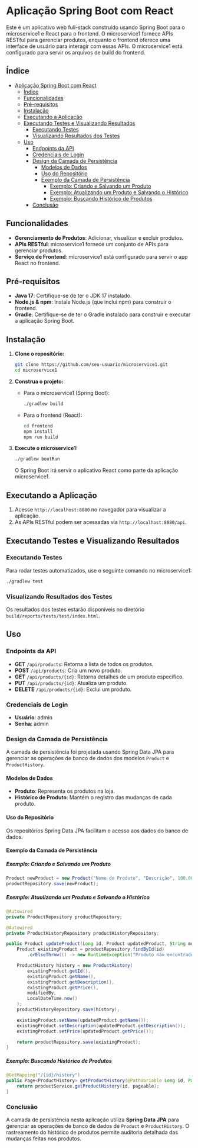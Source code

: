 
# Aplicação Spring Boot com React

Este é um aplicativo web full-stack construído usando Spring Boot para o microservice1 e React para o frontend. O microservice1 fornece APIs RESTful para gerenciar produtos, enquanto o frontend oferece uma interface de usuário para interagir com essas APIs. O microservice1 está configurado para servir os arquivos de build do frontend.

## Índice

- [Aplicação Spring Boot com React](#aplicação-spring-boot-com-react)
  - [Índice](#índice)
  - [Funcionalidades](#funcionalidades)
  - [Pré-requisitos](#pré-requisitos)
  - [Instalação](#instalação)
  - [Executando a Aplicação](#executando-a-aplicação)
  - [Executando Testes e Visualizando Resultados](#executando-testes-e-visualizando-resultados)
    - [Executando Testes](#executando-testes)
    - [Visualizando Resultados dos Testes](#visualizando-resultados-dos-testes)
  - [Uso](#uso)
    - [Endpoints da API](#endpoints-da-api)
    - [Credenciais de Login](#credenciais-de-login)
    - [Design da Camada de Persistência](#design-da-camada-de-persistência)
      - [Modelos de Dados](#modelos-de-dados)
      - [Uso do Repositório](#uso-do-repositório)
      - [Exemplo da Camada de Persistência](#exemplo-da-camada-de-persistência)
        - [Exemplo: Criando e Salvando um Produto](#exemplo-criando-e-salvando-um-produto)
        - [Exemplo: Atualizando um Produto e Salvando o Histórico](#exemplo-atualizando-um-produto-e-salvando-o-histórico)
        - [Exemplo: Buscando Histórico de Produtos](#exemplo-buscando-histórico-de-produtos)
    - [Conclusão](#conclusão)

## Funcionalidades

- **Gerenciamento de Produtos**: Adicionar, visualizar e excluir produtos.
- **APIs RESTful**: microservice1 fornece um conjunto de APIs para gerenciar produtos.
- **Serviço de Frontend**: microservice1 está configurado para servir o app React no frontend.

## Pré-requisitos

- **Java 17**: Certifique-se de ter o JDK 17 instalado.
- **Node.js & npm**: Instale Node.js (que inclui npm) para construir o frontend.
- **Gradle**: Certifique-se de ter o Gradle instalado para construir e executar a aplicação Spring Boot.

## Instalação

1. **Clone o repositório:**

    ```bash
    git clone https://github.com/seu-usuario/microservice1.git
    cd microservice1
    ```

2. **Construa o projeto:**

    - Para o microservice1 (Spring Boot):

      ```bash
      ./gradlew build
      ```

    - Para o frontend (React):

      ```bash
      cd frontend
      npm install
      npm run build
      ```

3. **Execute o microservice1:**

    ```bash
    ./gradlew bootRun
    ```

    O Spring Boot irá servir o aplicativo React como parte da aplicação microservice1.

## Executando a Aplicação

1. Acesse `http://localhost:8080` no navegador para visualizar a aplicação.
2. As APIs RESTful podem ser acessadas via `http://localhost:8080/api`.

## Executando Testes e Visualizando Resultados

### Executando Testes

Para rodar testes automatizados, use o seguinte comando no microservice1:

```bash
./gradlew test
```

### Visualizando Resultados dos Testes

Os resultados dos testes estarão disponíveis no diretório `build/reports/tests/test/index.html`.

## Uso

### Endpoints da API

- **GET** `/api/products`: Retorna a lista de todos os produtos.
- **POST** `/api/products`: Cria um novo produto.
- **GET** `/api/products/{id}`: Retorna detalhes de um produto específico.
- **PUT** `/api/products/{id}`: Atualiza um produto.
- **DELETE** `/api/products/{id}`: Exclui um produto.

### Credenciais de Login

- **Usuário**: admin
- **Senha**: admin

### Design da Camada de Persistência

A camada de persistência foi projetada usando Spring Data JPA para gerenciar as operações de banco de dados dos modelos `Product` e `ProductHistory`.

#### Modelos de Dados

- **Produto**: Representa os produtos na loja.
- **Histórico de Produto**: Mantém o registro das mudanças de cada produto.

#### Uso do Repositório

Os repositórios Spring Data JPA facilitam o acesso aos dados do banco de dados.

#### Exemplo da Camada de Persistência

##### Exemplo: Criando e Salvando um Produto

```java
Product newProduct = new Product("Nome do Produto", "Descrição", 100.00);
productRepository.save(newProduct);
```

##### Exemplo: Atualizando um Produto e Salvando o Histórico

```java
@Autowired
private ProductRepository productRepository;

@Autowired
private ProductHistoryRepository productHistoryRepository;

public Product updateProduct(Long id, Product updatedProduct, String modifiedBy) {
    Product existingProduct = productRepository.findById(id)
        .orElseThrow(() -> new RuntimeException("Produto não encontrado"));

    ProductHistory history = new ProductHistory(
        existingProduct.getId(),
        existingProduct.getName(),
        existingProduct.getDescription(),
        existingProduct.getPrice(),
        modifiedBy,
        LocalDateTime.now()
    );
    productHistoryRepository.save(history);

    existingProduct.setName(updatedProduct.getName());
    existingProduct.setDescription(updatedProduct.getDescription());
    existingProduct.setPrice(updatedProduct.getPrice());

    return productRepository.save(existingProduct);
}
```

##### Exemplo: Buscando Histórico de Produtos

```java
@GetMapping("/{id}/history")
public Page<ProductHistory> getProductHistory(@PathVariable Long id, Pageable pageable) {
    return productService.getProductHistory(id, pageable);
}
```

### Conclusão

A camada de persistência nesta aplicação utiliza **Spring Data JPA** para gerenciar as operações de banco de dados de `Product` e `ProductHistory`. O rastreamento do histórico de produtos permite auditoria detalhada das mudanças feitas nos produtos.
